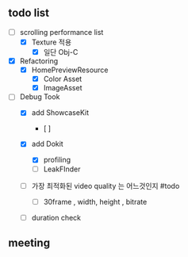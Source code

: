 ##  todo list
- [ ] scrolling performance list
	- [x] Texture 적용
		- [x] 일단 Obj-C 
- [x] Refactoring
	- [x] HomePreviewResource
		- [x] Color Asset	
		- [x] ImageAsset 
- [ ] Debug Took
	- [x] add ShowcaseKit 
		- [ ] 
	- [x] add Dokit
		- [x] profiling
		- [ ] LeakFInder
	- [ ] 가장 최적화된 video quality 는 어느것인지 #todo 
		- [ ] 30frame , width, height , bitrate
	- [ ] duration check 


## meeting





		



